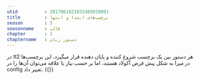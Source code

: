 ```yaml
---
utid          : 2017061021032405010001
title         : برچسب‌های ابتدا و انتها
season        : 5
seasonname    : قالب
chapter       : 1
chaptername   : دستور زبان
---
```



<p>در tt2 هر دستور بین یک برچسب شروع کننده و پایان دهنده قرار میگیرد، این برچسب‌ها در میرا به شکل پیش فرض آکولاد هستند، اما بر حسب نیاز یا علاقه می‌توان آن‌ها را در config تغییر داد. {{}}</p>


